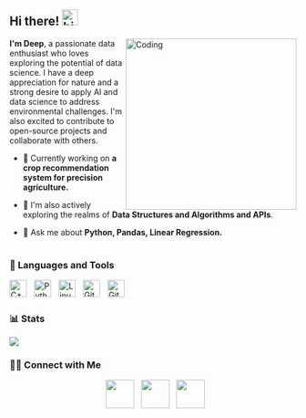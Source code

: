 ## Hi there! <img src="https://user-images.githubusercontent.com/1303154/88677602-1635ba80-d120-11ea-84d8-d263ba5fc3c0.gif" width="28px" height="28px" alt="hi">
<img align="right" alt="Coding" width="300" src="https://i.pinimg.com/originals/41/7e/be/417ebee986aec41629278b1e04cfbfe9.gif">

**I'm Deep**, a passionate data enthusiast who loves exploring the potential of data science. I have a deep appreciation for nature and a strong desire to apply AI and data science to address environmental challenges. I'm also excited to contribute to open-source projects and collaborate with others.

- 🔭 Currently working on **a crop recommendation system for precision agriculture.**

- 🌱 I'm also actively exploring the realms of **Data Structures and Algorithms and APIs**.

- 💬 Ask me about **Python, Pandas, Linear Regression.**

#

### 🧰 Languages and Tools

<img align="left" alt="C++" width="30px" style="padding-right:10px;" src="https://cdn.jsdelivr.net/gh/devicons/devicon/icons/cplusplus/cplusplus-line.svg" />
<img align="left" alt="Python" width="30px" style="padding-right:10px;" src="https://cdn.jsdelivr.net/gh/devicons/devicon/icons/python/python-original.svg" />
<img align="left" alt="Linux" width="30px" style="padding-right:10px;" src="https://cdn.jsdelivr.net/gh/devicons/devicon/icons/linux/linux-original.svg" />
<img align="left" alt="Git" width="30px" style="padding-right:10px;" src="https://cdn.jsdelivr.net/gh/devicons/devicon/icons/git/git-original.svg" />
<img align="left" alt="GitHub" width="30px" style="padding-right:10px;" src="https://cdn.jsdelivr.net/gh/devicons/devicon/icons/github/github-original.svg" />
<br />

#

### 📊 Stats

![](https://github-readme-stats.vercel.app/api?username=theExplorerLad&count_private=true&theme=tokyonight&hide=contribs,prs)

<!-- ![GitHub Streak](https://streak-stats.demolab.com?user=theExplorerLad&theme=gruvbox&border_radius=4.5) -->

<h3> 🤝🏻 Connect with Me </h3>

<p align="center">  
&nbsp; <a href="https://www.linkedin.com/in/deepjyotidash" target="_blank" rel="noopener noreferrer"><img src="https://img.icons8.com/plasticine/100/000000/linkedin.png" width="50" /></a>
&nbsp; <a href="mailto:dashdeepjyoti463@gmail.com" target="_blank" rel="noopener noreferrer"><img src="https://img.icons8.com/plasticine/100/000000/gmail.png"  width="50" /></a>
&nbsp; <a href="https://twitter.com/theExplorerLad" target="_blank" rel="noopener noreferrer"><img src="https://img.icons8.com/pulsar-color/100/000000/twitterx.png" width="50" /></a>
</p>

<!--
#### **Visitor Count**
![Visitor Count](https://profile-counter.glitch.me/{theExplorerLad}/count.svg)
-->
